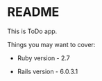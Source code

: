 # README

This is ToDo app.

Things you may want to cover:

* Ruby version - 2.7

* Rails version - 6.0.3.1

